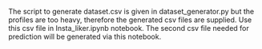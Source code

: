 The script to generate dataset.csv is given in dataset_generator.py but the profiles are too heavy, therefore the generated csv files are
supplied. Use this csv file in Insta_liker.ipynb notebook. The second csv file needed for prediction will be generated via this notebook.